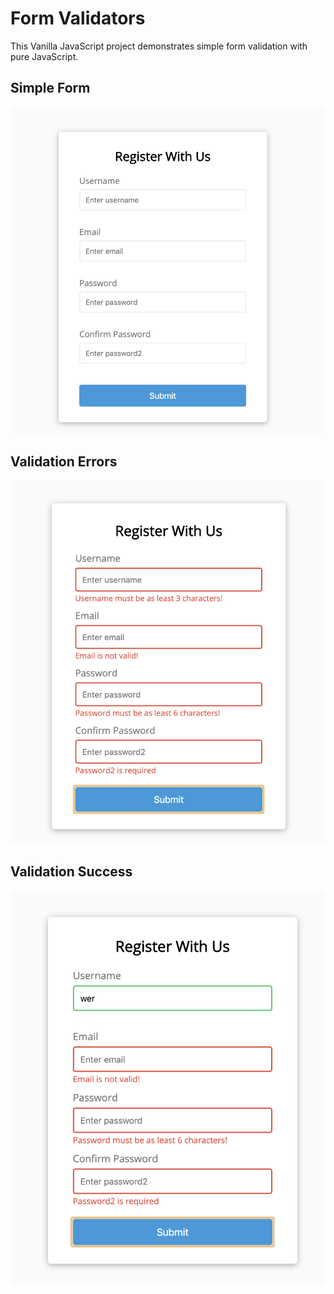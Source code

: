 # Form Validators
This Vanilla JavaScript project demonstrates simple form validation with pure JavaScript.

## Simple Form
![](docs/form-validators-1.png)

## Validation Errors
![](docs/form-validators-2.png)

## Validation Success
![](docs/form-validators-3.png)